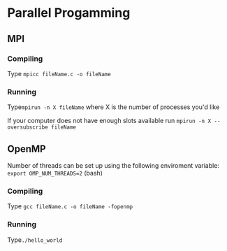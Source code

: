 # Parallel Progamming

## MPI
### Compiling
Type
``mpicc fileName.c -o fileName``

### Running
Type``mpirun -n X fileName`` where X is the number of processes you'd like

If your computer does not have enough slots available run ``mpirun -n X --oversubscribe fileName``

## OpenMP

Number of threads can be set up using the following enviroment variable:
``export OMP_NUM_THREADS=2`` (bash)

### Compiling
Type
``gcc fileName.c -o fileName -fopenmp``

### Running
Type``./hello_world`` 

